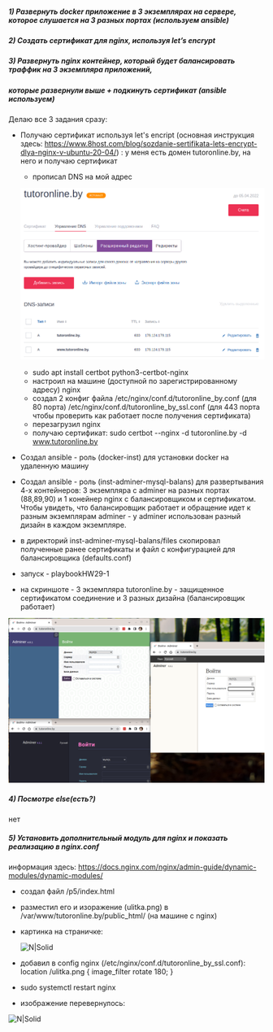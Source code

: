 ##### 1) Развернуть docker приложение в 3 экземплярах на сервере, которое слушается на 3 разных портах (используем ansible)
##### 2) Создать сертификат для nginx, используя let’s encrypt
##### 3) Развернуть  nginx  контейнер, который будет  балансировать траффик  на 3 экземпляра приложений, 
##### которые развернули выше + подкинуть сертификат (ansible используем)
 
  Делаю все 3 задания сразу:
  
  - Получаю сертификат используя let's encript (основная инструкция здесь: https://www.8host.com/blog/sozdanie-sertifikata-lets-encrypt-dlya-nginx-v-ubuntu-20-04/) :
     у меня есть домен tutoronline.by, на него и получаю сертификат
     - прописал DNS на мой адрес
    
      ![N|Solid](./screenshot-1.png)
    
     - sudo apt install certbot python3-certbot-nginx
     - настроил на машине (доступной по зарегистрированному адресу) nginx 
     - создал 2 конфиг файла
          /etc/nginx/conf.d/tutoronline_by.conf (для 80 порта)
          /etc/nginx/conf.d/tutoronline_by_ssl.conf (для 443 порта чтобы проверить как работает после получения сертификата)
     - перезагрузил nginx
     - получаю сертификат: 
       sudo certbot --nginx -d tutoronline.by -d www.tutoronline.by
     
 
  - Создал ansible - роль (docker-inst) для установки docker на удаленную машину
  - Создал ansible - роль (inst-adminer-mysql-balans) для развертывания 4-х контейнеров: 3 экземпляра с adminer на разных портах (88,89,90)
  и 1 конейнер nginx c балансировщиком и сертификатом. Чтобы увидеть, что балансировщик работает и обращение идет к разным 
  экземплярам adminer - у adminer  использован разный дизайн в каждом экземпляре.
  - в директорий inst-adminer-mysql-balans/files скопировал полученные ранее сертификаты и файл с конфигурацией для балансировщика (defaults.conf)
  - запуск - playbookHW29-1
  - на скриншоте - 3 экземпляра tutoronline.by - защищенное сертификатом соединение и 3 разных дизайна (балансировщик работает)
   
   ![N|Solid](./screenshot-2.png)

##### 4) Посмотре	else(есть?)

нет
##### 5) Установить дополнительный модуль для nginx и показать реализацию в nginx.conf

информация здесь: https://docs.nginx.com/nginx/admin-guide/dynamic-modules/dynamic-modules/

- создал файл /p5/index.html
- разместил его и изоражение (ulitka.png) в /var/www/tutoronline.by/public_html/ (на машине с nginx)
- картинка на страничке:
 
  ![N|Solid](./screenshot-hw29-p5-1.png)

- добавил в config nginx (/etc/nginx/conf.d/tutoronline_by_ssl.conf):
     location /ulitka.png {
         image_filter rotate 180;
     }

- sudo systemctl restart nginx
- изображение перевернулось:

![N|Solid](./screenshot-hw29-p5-2.png)






